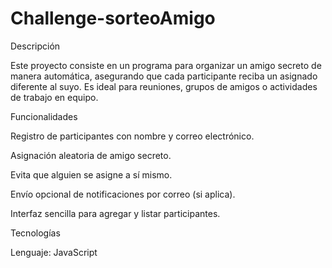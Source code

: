 # Challenge-sorteoAmigo

Descripción

Este proyecto consiste en un programa para organizar un amigo secreto de manera automática, asegurando que cada participante reciba un asignado diferente al suyo. Es ideal para reuniones, grupos de amigos o actividades de trabajo en equipo.

Funcionalidades

Registro de participantes con nombre y correo electrónico.

Asignación aleatoria de amigo secreto.

Evita que alguien se asigne a sí mismo.

Envío opcional de notificaciones por correo (si aplica).

Interfaz sencilla para agregar y listar participantes.

Tecnologías

Lenguaje: JavaScript 
